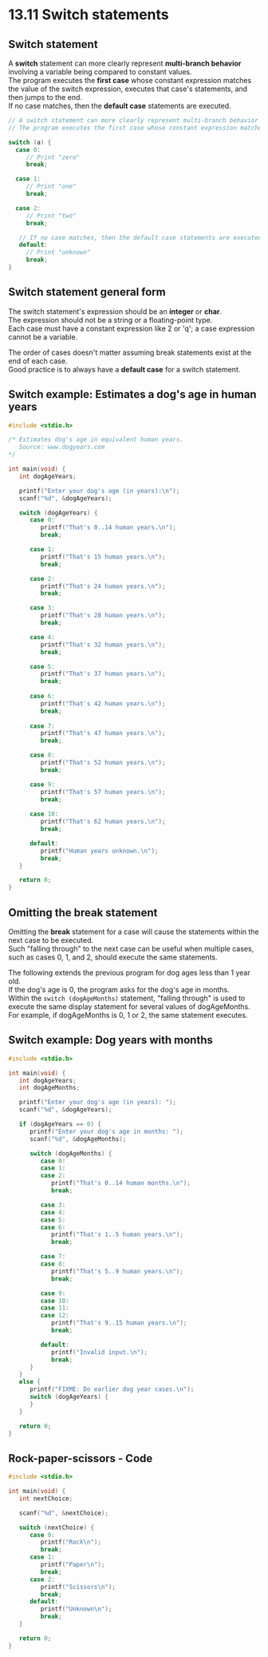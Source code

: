# 13.11 Switch statements

## Switch statement
A **switch** statement can more clearly represent **multi-branch behavior** involving a variable being compared to constant values.   
The program executes the **first case** whose constant expression matches the value of the switch expression, executes that case's statements, and then jumps to the end.   
If no case matches, then the **default case** statements are executed.   

```c
// A switch statement can more clearly represent multi-branch behavior involving a variable being compared to constant values.
// The program executes the first case whose constant expression matches the value of the switch expression, executes that case's statements, and then jumps to the end.

switch (a) {
  case 0:
     // Print "zero"
     break;

  case 1:
     // Print "one"
     break;

  case 2:
     // Print "two"
     break;

   // If no case matches, then the default case statements are executed.
   default:
     // Print "unknown"
     break;
}
```

## Switch statement general form
The switch statement's expression should be an **integer** or **char**.    
The expression should not be a string or a floating-point type.    
Each case must have a constant expression like 2 or 'q'; a case expression cannot be a variable.   

The order of cases doesn't matter assuming break statements exist at the end of each case.   
Good practice is to always have a **default case** for a switch statement.   

## Switch example: Estimates a dog's age in human years
```c
#include <stdio.h>

/* Estimates dog's age in equivalent human years.
   Source: www.dogyears.com 
*/

int main(void) {
   int dogAgeYears;

   printf("Enter your dog's age (in years):\n");
   scanf("%d", &dogAgeYears);

   switch (dogAgeYears) {
      case 0:
         printf("That's 0..14 human years.\n");
         break;

      case 1:
         printf("That's 15 human years.\n");
         break;

      case 2:
         printf("That's 24 human years.\n");
         break;

      case 3:
         printf("That's 28 human years.\n");
         break;

      case 4:
         printf("That's 32 human years.\n");
         break;

      case 5:
         printf("That's 37 human years.\n");
         break;
         
      case 6:
         printf("That's 42 human years.\n");
         break;
      
      case 7:
         printf("That's 47 human years.\n");
         break;

      case 8:
         printf("That's 52 human years.\n");
         break;

      case 9:
         printf("That's 57 human years.\n");
         break;
         
      case 10:
         printf("That's 62 human years.\n");
         break;

      default:
         printf("Human years unknown.\n");
         break;
   }

   return 0;
}
```

## Omitting the break statement
Omitting the **break** statement for a case will cause the statements within the next case to be executed.   
Such "falling through" to the next case can be useful when multiple cases, such as cases 0, 1, and 2, should execute the same statements.   

The following extends the previous program for dog ages less than 1 year old.   
If the dog's age is 0, the program asks for the dog's age in months.   
Within the  ``switch (dogAgeMonths)`` statement, "falling through" is used to execute the same display statement for several values of dogAgeMonths. For example, if dogAgeMonths is 0, 1 or 2, the same statement executes.   

## Switch example: Dog years with months
```c
#include <stdio.h>

int main(void) {
   int dogAgeYears;
   int dogAgeMonths;

   printf("Enter your dog's age (in years): ");
   scanf("%d", &dogAgeYears);

   if (dogAgeYears == 0) {
      printf("Enter your dog's age in months: ");
      scanf("%d", &dogAgeMonths);

      switch (dogAgeMonths) {
         case 0:
         case 1:
         case 2:
            printf("That's 0..14 human months.\n");
            break;

         case 3:
         case 4:
         case 5:
         case 6:
            printf("That's 1..5 human years.\n");
            break;

         case 7:
         case 8:
            printf("That's 5..9 human years.\n");
            break;

         case 9:
         case 10:
         case 11:
         case 12:
            printf("That's 9..15 human years.\n");
            break;

         default:
            printf("Invalid input.\n");
            break;
      }
   }
   else {
      printf("FIXME: Do earlier dog year cases.\n");
      switch (dogAgeYears) {
      }
   }

   return 0;
}
```

## Rock-paper-scissors - Code
```c
#include <stdio.h>

int main(void) {
   int nextChoice;

   scanf("%d", &nextChoice);

   switch (nextChoice) {
      case 0:
         printf("Rock\n");
         break;
      case 1:
         printf("Paper\n");
         break;
      case 2:
         printf("Scissors\n");
         break;
      default:
         printf("Unknown\n");
         break;
   }

   return 0;
}
```
